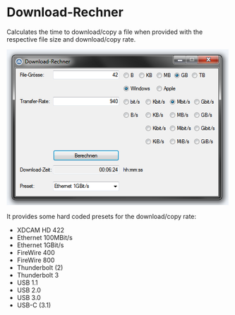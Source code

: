 # Download-Rechner
Calculates the time to download/copy a file when provided with the respective file size and download/copy rate.

![demo.png](demo.png)

It provides some hard coded presets for the download/copy rate:

* XDCAM HD 422
* Ethernet 100MBit/s
* Ethernet 1GBit/s
* FireWire 400
* FireWire 800
* Thunderbolt (2)
* Thunderbolt 3
* USB 1.1
* USB 2.0
* USB 3.0
* USB-C (3.1)
